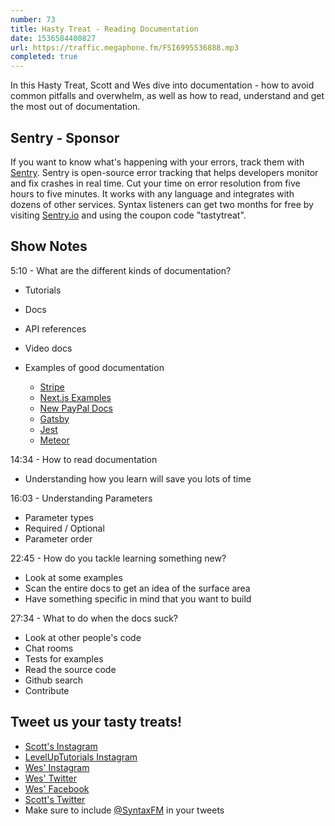 ```yaml
---
number: 73
title: Hasty Treat - Reading Documentation
date: 1536584400827
url: https://traffic.megaphone.fm/FSI6995536888.mp3
completed: true
---
```


In this Hasty Treat, Scott and Wes dive into documentation - how to avoid common pitfalls and overwhelm, as well as how to read, understand and get the most out of documentation.

## Sentry - Sponsor

If you want to know what's happening with your errors, track them with [Sentry](https://sentry.io/). Sentry is open-source error tracking that helps developers monitor and fix crashes in real time. Cut your time on error resolution from five hours to five minutes. It works with any language and integrates with dozens of other services. Syntax listeners can get two months for free by visiting [Sentry.io](https://sentry.io/) and using the coupon code "tastytreat".

## Show Notes

5:10 - What are the different kinds of documentation?

* Tutorials
* Docs
* API references
* Video docs

* Examples of good documentation
  * [Stripe](https://stripe.com/docs)
  * [Next.js Examples](https://github.com/zeit/next.js/tree/canary/examples)
  * [New PayPal Docs](https://developer.paypal.com/docs/)
  * [Gatsby](https://www.gatsbyjs.org/tutorial/part-two/)
  * [Jest](https://jestjs.io/docs/en/getting-started)
  * [Meteor](https://docs.meteor.com/#/basic/)


14:34 - How to read documentation

* Understanding how you learn will save you lots of time

16:03 - Understanding Parameters

* Parameter types
* Required / Optional
* Parameter order

22:45 - How do you tackle learning something new?

* Look at some examples
* Scan the entire docs to get an idea of the surface area
* Have something specific in mind that you want to build

27:34 - What to do when the docs suck?

* Look at other people's code
* Chat rooms
* Tests for examples
* Read the source code
* Github search
* Contribute

## Tweet us your tasty treats!

* [Scott's Instagram](https://www.instagram.com/stolinski/)
* [LevelUpTutorials Instagram](https://www.instagram.com/LevelUpTutorials/)
* [Wes' Instagram](https://www.instagram.com/wesbos/)
* [Wes' Twitter](https://twitter.com/wesbos)
* [Wes' Facebook](https://www.facebook.com/wesbos.developer)
* [Scott's Twitter](https://twitter.com/stolinski)
* Make sure to include [@SyntaxFM](https://twitter.com/SyntaxFM) in your tweets
